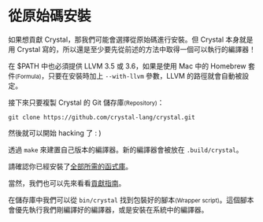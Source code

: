 # 從原始碼安裝

如果想貢獻 Crystal，那我們可能會選擇從原始碼進行安裝。但 Crystal 本身就是用 Crystal 寫的，所以還是至少要先從前述的方法中取得一個可以執行的編譯器！

在 $PATH 中也必須提供 LLVM 3.5 或 3.6，如果是使用 Mac 中的 Homebrew 套件<small>(Formula)</small>，只要在安裝時加上 `--with-llvm` 參數，LLVM 的路徑就會自動被設定。

接下來只要複製 Crystal 的 Git 儲存庫<small>(Repository)</small>：

```
git clone https://github.com/crystal-lang/crystal.git
```

然後就可以開始 hacking 了 : )

透過 `make` 來建置自己版本的編譯器。新的編譯器會被放在 `.build/crystal`。

請確認你已經安裝了[全部所需的函式庫](https://github.com/crystal-lang/crystal/wiki/All-required-libraries)。

當然，我們也可以先來看看[貢獻指南](https://github.com/crystal-lang/crystal/blob/master/Contributing.md)。

在儲存庫中我們可以從 `bin/crystal` 找到包裝好的腳本<small>(Wrapper script)</small>。這個腳本會優先執行我們剛編譯好的編譯器，或是安裝在系統中的編譯器。
